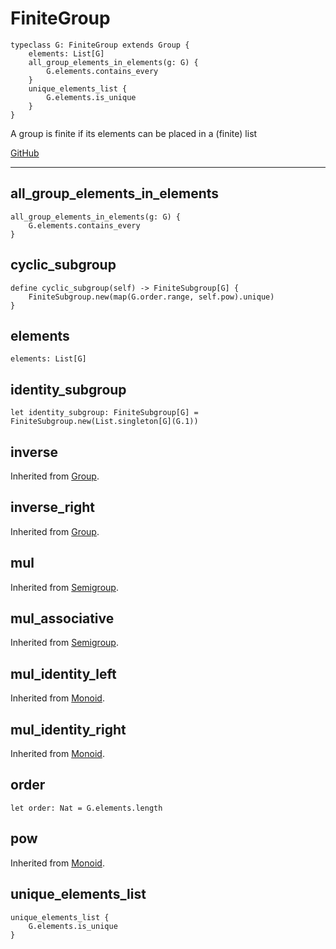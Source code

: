 # FiniteGroup

```acorn
typeclass G: FiniteGroup extends Group {
    elements: List[G]
    all_group_elements_in_elements(g: G) {
        G.elements.contains_every
    }
    unique_elements_list {
        G.elements.is_unique
    }
}
```

A group is finite if its elements can be placed in a (finite) list

[GitHub](https://github.com/acornprover/acornlib/blob/master/src/finite_group.ac)

---
## all_group_elements_in_elements

```acorn
all_group_elements_in_elements(g: G) {
    G.elements.contains_every
}
```
## cyclic_subgroup

```acorn
define cyclic_subgroup(self) -> FiniteSubgroup[G] {
    FiniteSubgroup.new(map(G.order.range, self.pow).unique)
}
```
## elements

```acorn
elements: List[G]
```
## identity_subgroup

```acorn
let identity_subgroup: FiniteSubgroup[G] = FiniteSubgroup.new(List.singleton[G](G.1))
```
## inverse
Inherited from [Group](../Group/#inverse).
## inverse_right
Inherited from [Group](../Group/#inverse_right).
## mul
Inherited from [Semigroup](../Semigroup/#mul).
## mul_associative
Inherited from [Semigroup](../Semigroup/#mul_associative).
## mul_identity_left
Inherited from [Monoid](../Monoid/#mul_identity_left).
## mul_identity_right
Inherited from [Monoid](../Monoid/#mul_identity_right).
## order

```acorn
let order: Nat = G.elements.length
```
## pow
Inherited from [Monoid](../Monoid/#pow).
## unique_elements_list

```acorn
unique_elements_list {
    G.elements.is_unique
}
```
